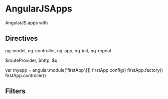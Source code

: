 # AngularJSApps

AngularJS apps with

Directives
-------------------------------------
ng-model,
ng-controller,
ng-app,
ng-init,
ng-repeat


$routeProvider, $http, $q

var myapp = angular.module('firstApp',[])
firstApp.config()
firstApp.factory()
firstApp.controller()


Filters
-----------
